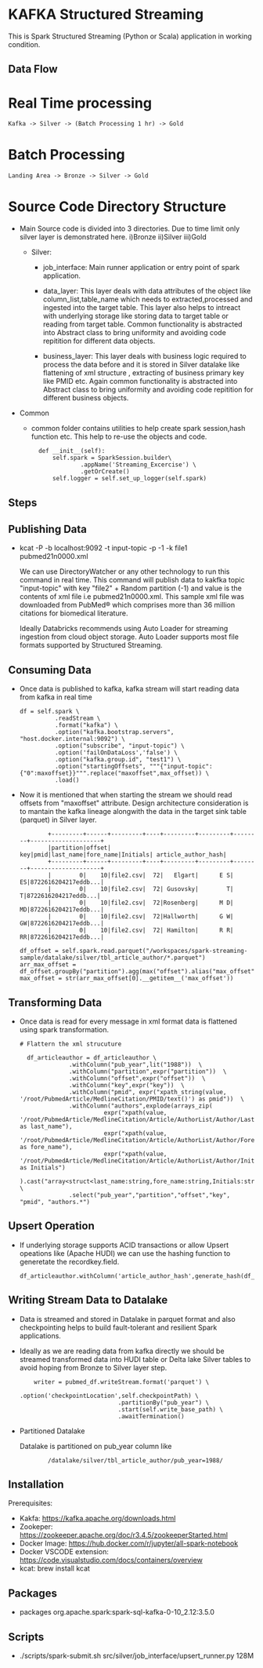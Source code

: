 # KAFKA Structured Streaming

This is Spark Structured Streaming (Python or Scala) application in working condition.

## Data Flow

# Real Time processing
    Kafka -> Silver -> (Batch Processing 1 hr) -> Gold

# Batch Processing
    Landing Area -> Bronze -> Silver -> Gold

# Source Code Directory Structure

- Main Source code is divided into 3 directories. Due to time limit only silver layer is demonstrated here.
  i)Bronze ii)Silver iii)Gold

  - Silver:

    - job_interface: Main runner application or entry point of spark application.

    - data_layer: This layer deals with data attributes of the object like column_list,table_name which needs to extracted,processed and ingested into the target table. This layer also helps to intreact with underlying storage like storing data to target table or reading from target table. Common functionality is abstracted into Abstract class to bring uniformity and avoiding code repitition for different data objects.

    - business_layer: This layer deals with business logic required to process the data before and it is stored in Silver datalake like flattening of xml structure , extracting of business primary key like PMID etc. Again common functionality is abstracted into Abstract class to bring uniformity and avoiding code repitition for different business objects.

- Common
    - common folder contains utilities to help create spark session,hash function etc. This help to re-use the objects and code.

            def __init__(self):
                self.spark = SparkSession.builder\
                        .appName('Streaming_Excercise') \
                        .getOrCreate()
                self.logger = self.set_up_logger(self.spark)


## Steps

## Publishing Data

- kcat -P -b localhost:9092 -t input-topic -p -1 -k file1 pubmed21n0000.xml

  We can use DirectoryWatcher or any other technology to run this command in real time. This command will publish data to kakfka topic "input-topic" with key "file2" + Random partition (-1) and value is the contents of xml file i.e pubmed21n0000.xml. This sample xml file was downloaded from PubMed® which comprises more than 36 million citations for biomedical literature.

  Ideally Databricks recommends using Auto Loader for streaming ingestion from cloud object storage. Auto Loader supports most file formats supported by Structured Streaming.

## Consuming Data

- Once data is published to kafka, kafka stream will start reading data from kafka in real time

      df = self.spark \
                .readStream \
                .format("kafka") \
                .option("kafka.bootstrap.servers", "host.docker.internal:9092") \
                .option("subscribe", "input-topic") \
                .option('failOnDataLoss','false') \
                .option("kafka.group.id", "test1") \
                .option("startingOffsets", """{"input-topic":{"0":maxoffset}}""".replace("maxoffset",max_offset)) \
                .load()

- Now it is mentioned that when starting the stream we should read offsets from "maxoffset" attribute. Design architecture consideration is to mantain the kafka lineage alongwith the data in the target sink table (parquet) in Silver layer.

              +---------+------+---------+----+---------+---------+--------+--------------------+
              |partition|offset|      key|pmid|last_name|fore_name|Initials| article_author_hash|
              +---------+------+---------+----+---------+---------+--------+--------------------+
              |        0|    10|file2.csv|  72|   Elgart|      E S|      ES|8722616204217eddb...|
              |        0|    10|file2.csv|  72| Gusovsky|        T|       T|8722616204217eddb...|
              |        0|    10|file2.csv|  72|Rosenberg|      M D|      MD|8722616204217eddb...|
              |        0|    10|file2.csv|  72|Hallworth|      G W|      GW|8722616204217eddb...|
              |        0|    10|file2.csv|  72| Hamilton|      R R|      RR|8722616204217eddb...|

      df_offset = self.spark.read.parquet("/workspaces/spark-streaming-sample/datalake/silver/tbl_article_author/*.parquet")
      arr_max_offset = df_offset.groupBy("partition").agg(max("offset").alias("max_offset")).collect()
      max_offset = str(arr_max_offset[0].__getitem__('max_offset'))

## Transforming Data
- Once data is read for every message in xml format data is flattened using spark transformation.

      # Flattern the xml strucuture

        df_articleauthor = df_articleauthor \
                    .withColumn("pub_year",lit("1988"))  \
                    .withColumn("partition",expr("partition"))  \
                    .withColumn("offset",expr("offset"))  \
                    .withColumn("key",expr("key"))  \
                    .withColumn("pmid", expr("xpath_string(value, '/root/PubmedArticle/MedlineCitation/PMID/text()') as pmid"))  \
                    .withColumn("authors",explode(arrays_zip(
                              expr("xpath(value, '/root/PubmedArticle/MedlineCitation/Article/AuthorList/Author/LastName/text()') as last_name"),
                              expr("xpath(value, '/root/PubmedArticle/MedlineCitation/Article/AuthorList/Author/ForeName/text()') as fore_name"),
                              expr("xpath(value, '/root/PubmedArticle/MedlineCitation/Article/AuthorList/Author/Initials/text()') as Initials")
                              ).cast("array<struct<last_name:string,fore_name:string,Initials:string>>"))) \
                    .select("pub_year","partition","offset","key", "pmid", "authors.*")



## Upsert Operation
- If underlying storage supports ACID transactions or allow Upsert opeations like (Apache HUDI) we can use the hashing function to  generetate the recordkey.field.

      df_articleauthor.withColumn('article_author_hash',generate_hash(df_articleauthor.pmid))


## Writing Stream Data to Datalake

- Data is streamed and stored in Datalake in parquet format and also checkpointing helps to build fault-tolerant and resilient Spark applications.
- Ideally as we are reading data from kafka directly we should be streamed transformed data into HUDI table or Delta lake Silver tables to avoid hoping from Bronze to Silver layer step.

          writer = pubmed_df.writeStream.format('parquet') \
                                  .option('checkpointLocation',self.checkpointPath) \
                                  .partitionBy("pub_year") \
                                  .start(self.write_base_path) \
                                  .awaitTermination()
- Partitioned Datalake

    Datalake is partitioned on pub_year column like

              /datalake/silver/tbl_article_author/pub_year=1988/


## Installation

Prerequisites:
- Kakfa: https://kafka.apache.org/downloads.html
- Zookeper: https://zookeeper.apache.org/doc/r3.4.5/zookeeperStarted.html
- Docker Image: https://hub.docker.com/r/jupyter/all-spark-notebook
- Docker VSCODE extension: https://code.visualstudio.com/docs/containers/overview
- kcat: brew install kcat

## Packages

- packages org.apache.spark:spark-sql-kafka-0-10_2.12:3.5.0

## Scripts

  -    ./scripts/spark-submit.sh src/silver/job_interface/upsert_runner.py 128M